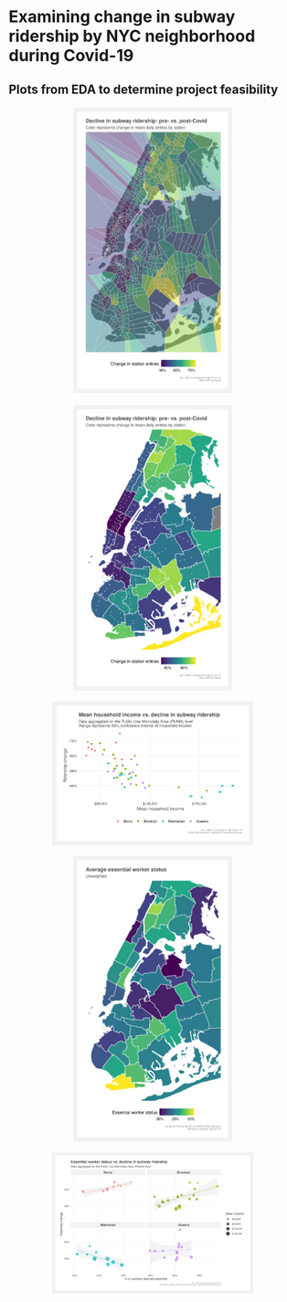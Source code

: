 # Examining change in subway ridership by NYC neighborhood during Covid-19

## Plots from EDA to determine project feasibility

<p align="center">
<img src="Plots/change_in_ridership.png" width=55%>
</p>

<p align="center">
<img src="Plots/change_in_ridership_by_PUMA.png" width=55%>
</p>

<p align="center">
<img src="Plots/change_in_ridership_vs_income.png" width=70%>
</p>

<p align="center">
<img src="Plots/essential_worker.png" width=55%>
</p>

<p align="center">
<img src="Plots/essential_vs_ridership.png" width=70%>
</p>
